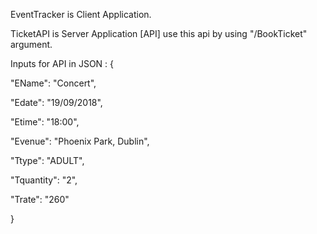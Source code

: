 EventTracker is Client Application.

TicketAPI is Server Application [API]
use this api by using "/BookTicket" argument.

Inputs for API in JSON :
{
  
  "EName": "Concert",

  "Edate": "19/09/2018",
  
  "Etime": "18:00",

  "Evenue": "Phoenix Park, Dublin",

  "Ttype": "ADULT",

  "Tquantity": "2",

  "Trate": "260"

}
